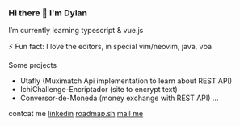 ### Hi there 👋 I'm Dylan


I’m currently learning typescript & vue.js

⚡ Fun fact: I love the editors, in special vim/neovim, java, vba

Some projects

- Utafly (Muximatch Api implementation to learn about REST API)
- IchiChallenge-Encriptador (site to encrypt text)
- Conversor-de-Moneda (money exchange with REST API)
...

contcat me 
[linkedin](https://www.linkedin.com/in/dylanmas)
[roadmap.sh](https://roadmap.sh/u/dylanms)
[mail me](mailto:dmasmelasanchez@gmail.com)
    
<!--
**kert-daiki/kert-daiki** is a ✨ _special_ ✨ repository because its `README.md` (this file) appears on your GitHub profile.

Here are some ideas to get you started:

- 🔭 I’m currently working on ...
- 
- 👯 I’m looking to collaborate on ...
- 🤔 I’m looking for help with ...

- 📫 How to reach me: ...
- 😄 Pronouns: ...
- ⚡ Fun fact: ...
-->
